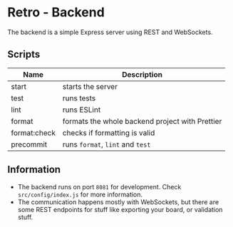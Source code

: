 # Retro - Backend

The backend is a simple Express server using REST and WebSockets.

## Scripts

| Name         | Description                                     |
| ------------ | ----------------------------------------------- |
| start        | starts the server                               |
| test         | runs tests                                      |
| lint         | runs ESLint                                     |
| format       | formats the whole backend project with Prettier |
| format:check | checks if formatting is valid                   |
| precommit    | runs `format`, `lint` and `test`                |

## Information

- The backend runs on port `8081` for development. Check `src/config/index.js` for more information.
- The communication happens mostly with WebSockets, but there are some REST endpoints for stuff like exporting your board, or validation stuff. 